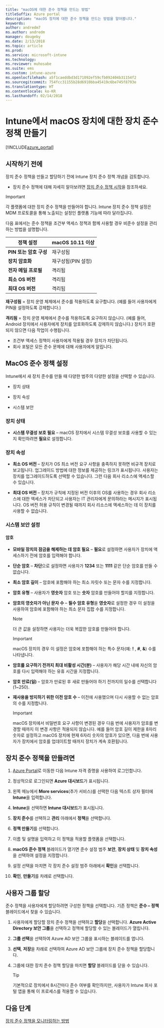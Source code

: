```yaml
---
title: "macOS에 대한 준수 정책을 만드는 방법"
titleSuffix: Azure portal
description: "macOS 장치에 대한 준수 정책을 만드는 방법을 알아봅니다."
keywords: 
author: andredm7
ms.author: andredm
manager: dougeby
ms.date: 2/13/2018
ms.topic: article
ms.prod: 
ms.service: microsoft-intune
ms.technology: 
ms.reviewer: muhosabe
ms.suite: ems
ms.custom: intune-azure
ms.openlocfilehash: a5f1caeddbd3d171092ef59cfb092404b31154f2
ms.sourcegitcommit: 754fcc31155b28d6910bba45419c6be745f8793e
ms.translationtype: HT
ms.contentlocale: ko-KR
ms.lasthandoff: 02/14/2018
---
```

# <a name="create-a-device-compliance-policy-for-macos-devices-with-intune"></a>Intune에서 macOS 장치에 대한 장치 준수 정책 만들기


[!INCLUDE[azure_portal](./includes/azure_portal.md)]

## <a name="before-you-begin"></a>시작하기 전에

장치 준수 정책을 만들고 할당하기 전에 Intune 장치 준수 정책 개념을 검토합니다.

- 장치 준수 정책에 대해 자세히 알아보려면 [장치 준수 정책 시작](device-compliance.md)을 참조하세요.

> [!IMPORTANT]
> 각 플랫폼에 대한 장치 준수 정책을 만들어야 합니다. Intune 장치 준수 정책 설정은 MDM 프로토콜을 통해 노출되는 설정인 플랫폼 기능에 따라 달라집니다.

다음 표에서는 준수 정책을 조건부 액세스 정책과 함께 사용할 경우 비준수 설정을 관리하는 방법을 설명합니다.


| 정책 설정 | macOS 10.11 이상 |
| --- | --- |
| **PIN 또는 암호 구성** | 재구성됨 |   
| **장치 암호화** | 재구성됨(PIN 설정) |
| **전자 메일 프로필** | 격리됨 |
|**최소 OS 버전** | 격리됨 |
| **최대 OS 버전** | 격리됨 |  


**재구성됨** = 장치 운영 체제에서 준수를 적용하도록 요구합니다. (예를 들어 사용자에게 PIN을 설정하도록 강제합니다.)

**격리됨** = 장치 운영 체제에서 준수를 적용하도록 요구하지 않습니다. (예를 들어, Android 장치에서 사용자에게 장치를 암호화하도록 강제하지 않습니다.) 장치가 호환되지 않으면 다음 작업이 수행됩니다.

- 조건부 액세스 정책이 사용자에게 적용될 경우 장치가 차단됩니다.
- 회사 포털은 모든 준수 문제에 대해 사용자에게 알립니다.

## <a name="macos-compliance-policy-settings"></a>MacOS 준수 정책 설정

Intune에서 새 장치 준수를 만들 때 다양한 범주의 다양한 설정을 선택할 수 있습니다.

- 장치 상태

- 장치 속성

- 시스템 보안

### <a name="device-health"></a>장치 상태

- **시스템 무결성 보호 필요** – macOS 장치에서 시스템 무결성 보호를 사용할 수 있는지 확인하려면 **필요**로 설정합니다.

### <a name="device-properties"></a>장치 속성

- **최소 OS 버전** – 장치가 OS 최소 버전 요구 사항을 충족하지 못하면 비규격 장치로 보고됩니다. 업그레이드 방법에 대한 정보를 제공하는 링크가 표시됩니다. 사용자는 장치를 업그레이드하도록 선택할 수 있습니다. 그런 다음 회사 리소스에 액세스할 수 있습니다.

- **최대 OS 버전** – 장치가 규칙에 지정된 버전 이후의 OS를 사용하는 경우 회사 리소스에 대한 액세스가 차단되고 사용자는 IT 관리자에게 문의하라는 메시지가 표시됩니다. OS 버전 허용 규칙이 변경될 때까지 회사 리소스에 액세스하는 데 이 장치를 사용할 수 없습니다.

### <a name="system-security-settings"></a>시스템 보안 설정

#### <a name="password"></a>암호

- **모바일 장치의 잠금을 해제하는 데 암호 필요** – **필요**로 설정하면 사용자가 장치에 액세스하기 전에 암호를 입력해야 합니다.

- **단순 암호** – **차단**으로 설정하면 사용자가 **1234** 또는 **1111** 같은 단순 암호를 만들 수 없습니다.

- **최소 암호 길이** – 암호에 포함해야 하는 최소 자릿수 또는 문자 수를 지정합니다.

- **암호 유형** – 사용자가 **영숫자** 암호 또는 **숫자** 암호를 만들어야 할지를 지정합니다.

- **암호의 영숫자가 아닌 문자 수** – **필수 암호 유형**을 **영숫자**로 설정한 경우 이 설정을 사용하여 암호에 포함해야 하는 최소 문자 집합 수를 지정합니다. 

    > [!NOTE]
    > 더 큰 값을 설정하면 사용자는 더욱 복잡한 암호를 만들어야 합니다.

    > [!IMPORTANT]
    > macOS 장치의 경우 이 설정은 암호에 포함해야 하는 특수 문자(예: **!** , **#**, **&amp;**) 수를 나타냅니다.

- **암호를 요구하기 전까지 최대 비활성 시간(분)** – 사용자가 해당 시간 내에 자신의 암호를 다시 입력해야 하는 유휴 시간을 지정합니다.

- **암호 만료(일)** – 암호가 만료된 후 새로 만들어야 하기 전까지의 일수를 선택합니다(1~250).

- **재사용을 방지하기 위한 이전 암호 수** – 이전에 사용했으며 다시 사용할 수 없는 암호의 수를 지정합니다.

    > [!IMPORTANT]
    > macOS 장치에서 비밀번호 요구 사항이 변경된 경우 다음 번에 사용자가 암호를 변경할 때까지 이 변경 사항은 적용되지 않습니다. 예를 들어 암호 길이 제한을 8자리 숫자로 설정하고 macOS 장치에 현재 6자리 숫자의 암호가 있으면, 다음 번에 사용자가 장치에서 암호를 업데이트할 때까지 장치가 계속 호환됩니다.

## <a name="to-create-a-device-compliance-policy"></a>장치 준수 정책을 만들려면

1. [Azure Portal](https://portal.azure.com)로 이동한 다음 Intune 자격 증명을 사용하여 로그인합니다.

2. 정상적으로 로그인되면 **Azure 대시보드**가 표시됩니다.

3. 왼쪽 메뉴에서 **More services**(추가 서비스)를 선택한 다음 텍스트 상자 필터에 **Intune**을 입력합니다.

4. **Intune**을 선택하면 **Intune 대시보드**가 표시됩니다.

5. **장치 준수**를 선택하고 **관리** 아래에서 **정책**을 선택합니다.

6. **정책 만들기**를 선택합니다.

7. 이름 및 설명을 입력하고 이 정책을 적용할 플랫폼을 선택합니다.

8. **macOS 준수 정책** 블레이드가 열기면 준수 설정 범주 **보안**, **장치 상태** 및 **장치 속성**을 선택하여 설정을 지정합니다.

10. 설정 선택을 마치면 각 장치 준수 설정 범주 아래에서 **확인**을 선택합니다.

11. **확인**, **만들기**를 차례로 선택합니다.

## <a name="assign-user-groups"></a>사용자 그룹 할당

준수 정책을 사용자에게 할당하려면 구성한 정책을 선택합니다. 기존 정책은 **준수 – 정책** 블레이드에서 찾을 수 있습니다.

1. 사용자에게 할당할 장치 준수 정책을 선택하고 **할당**을 선택합니다. **Azure Active Directory 보안 그룹**을 선택하고 정책에 할당할 수 있는 블레이드가 열립니다.

2. **그룹 선택**을 선택하여 Azure AD 보안 그룹을 표시하는 블레이드를 엽니다.

3. **선택**, **저장**을 차례로 선택하여 Azure AD 보안 그룹에 장치 준수 정책을 할당합니다.

4. 그룹에 대한 장치 준수 정책 할당을 마치면 **할당** 블레이드를 닫을 수 있습니다.

    > [!TIP]
    > 기본적으로 장치에서 8시간마다 준수 여부를 확인하지만, 사용자가 Intune 회사 포털 앱을 통해 이 프로세스를 적용할 수 있습니다.

## <a name="next-steps"></a>다음 단계

[장치 준수 정책을 모니터링하는 방법](compliance-policy-monitor.md)
